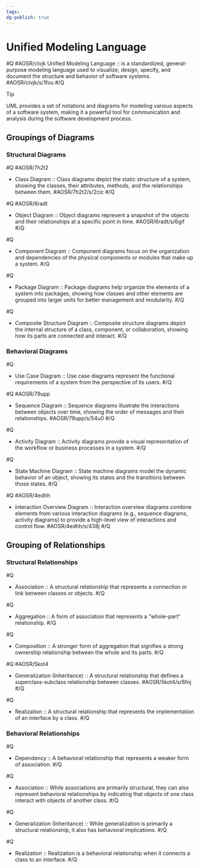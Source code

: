 ```yaml
---
tags: 
dg-publish: true
---
```

# Unified Modeling Language
#Q #AOSR/clvjk
Unified Modeling Language :: is a standardized, general-purpose modeling language used to visualize, design, specify, and document the structure and behavior of software systems.  #AOSR/clvjk/s/1fou
#/Q

> [!tip] 
> UML provides a set of notations and diagrams for modeling various aspects of a software system, making it a powerful tool for communication and analysis during the software development process.

## Groupings of Diagrams

### Structural Diagrams 
#Q #AOSR/7h2t2
- Class Diagram :: Class diagrams depict the static structure of a system, showing the classes, their attributes, methods, and the relationships between them.  #AOSR/7h2t2/s/2cic
#/Q
        
#Q #AOSR/6radt
- Object Diagram :: Object diagrams represent a snapshot of the objects and their relationships at a specific point in time. #AOSR/6radt/s/6gif
#/Q 
        
#Q
- Component Diagram :: Component diagrams focus on the organization and dependencies of the physical components or modules that make up a system.
#/Q
        
#Q
- Package Diagram :: Package diagrams help organize the elements of a system into packages, showing how classes and other elements are grouped into larger units for better management and modularity.
#/Q
        
#Q
- Composite Structure Diagram :: Composite structure diagrams depict the internal structure of a class, component, or collaboration, showing how its parts are connected and interact.
#/Q

### Behavioral Diagrams

#Q
- Use Case Diagram :: Use case diagrams represent the functional requirements of a system from the perspective of its users.
#/Q
        
#Q #AOSR/79upp
- Sequence Diagram :: Sequence diagrams illustrate the interactions between objects over time, showing the order of messages and their relationships. #AOSR/79upp/s/54u0
#/Q
        
#Q
- Activity Diagram :: Activity diagrams provide a visual representation of the workflow or business processes in a system.
#/Q
        
#Q
- State Machine Diagram :: State machine diagrams model the dynamic behavior of an object, showing its states and the transitions between those states.
#/Q
        
#Q #AOSR/4edhh
- Interaction Overview Diagram :: Interaction overview diagrams combine elements from various interaction diagrams (e.g., sequence diagrams, activity diagrams) to provide a high-level view of interactions and control flow. #AOSR/4edhh/s/438j
#/Q

## Grouping of Relationships

### Structural Relationships

#Q
- Association :: A structural relationship that represents a connection or link between classes or objects. 
#/Q
        
#Q
- Aggregation :: A form of association that represents a "whole-part" relationship.
#/Q
		   
#Q
- Composition :: A stronger form of aggregation that signifies a strong ownership relationship between the whole and its parts. 
#/Q
        
#Q #AOSR/5kot4
- Generalization (Inheritance) :: A structural relationship that defines a superclass-subclass relationship between classes.  #AOSR/5kot4/s/6fnj
#/Q
        
#Q
- Realization :: A structural relationship that represents the implementation of an interface by a class.
#/Q

### Behavioral Relationships

#Q
- Dependency :: A behavioral relationship that represents a weaker form of association. 
#/Q
        
#Q
- Association :: While associations are primarily structural, they can also represent behavioral relationships by indicating that objects of one class interact with objects of another class.
#/Q
        
#Q
- Generalization (Inheritance) :: While generalization is primarily a structural relationship, it also has behavioral implications. 
#/Q
        
#Q
- Realization :: Realization is a behavioral relationship when it connects a class to an interface. 
#/Q